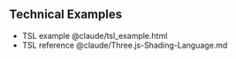 ## Technical Examples
- TSL example @claude/tsl_example.html
- TSL reference @claude/Three.js-Shading-Language.md